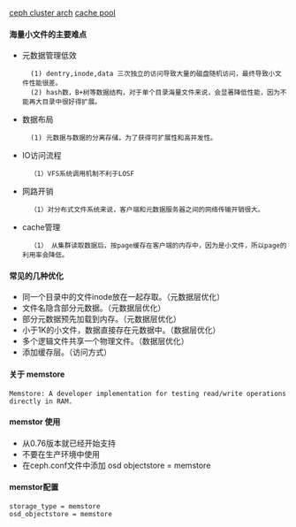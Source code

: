 [ceph cluster arch](https://access.redhat.com/documentation/en-us/red_hat_ceph_storage/3/html/architecture_guide/arch-cluster-arch)
[cache pool](https://docs.ceph.com/docs/master/dev/cache-pool/)

#### 海量小文件的主要难点

* 元数据管理低效

        (1) dentry,inode,data 三次独立的访问导致大量的磁盘随机访问，最终导致小文件性能很差。    
        (2) hash数，B+树等数据结构，对于单个目录海量文件来说，会显著降低性能，因为不能再大目录中很好得扩展。

* 数据布局
    
        (1) 元数据与数据的分离存储，为了获得可扩展性和高并发性。
        
* IO访问流程

        （1）VFS系统调用机制不利于LOSF
 
* 网路开销

        （1）对分布式文件系统来说，客户端和元数据服务器之间的网络传输开销很大。

* cache管理

        （1） 从集群读取数据后，按page缓存在客户端的内存中，因为是小文件，所以page的利用率会降低。


#### 常见的几种优化

* 同一个目录中的文件inode放在一起存取。（元数据层优化）
* 文件名隐含部分元数据。（元数据层优化）
* 部分元数据预先加载到内存。（元数据层优化）
* 小于1K的小文件，数据直接存在元数据中。（数据层优化）
* 多个逻辑文件共享一个物理文件。（数据层优化）
* 添加缓存层。（访问方式）

#### 关于 memstore
    
    Memstore: A developer implementation for testing read/write operations directly in RAM.

#### memstor 使用

* 从0.76版本就已经开始支持
* 不要在生产环境中使用
* 在ceph.conf文件中添加 osd objectstore = memstore


#### memstor配置

    storage_type = memstore
    osd_objectstore = memstore

